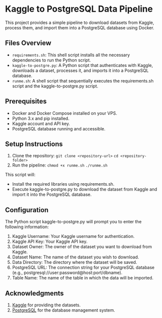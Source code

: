 # Kaggle to PostgreSQL Data Pipeline
This project provides a simple pipeline to download datasets from Kaggle, process them, and import them into a PostgreSQL database using Docker.
## Files Overview
- `requirements.sh`: This shell script installs all the necessary dependencies to run the Python script.
- `kaggle-to-postgre.py`: A Python script that authenticates with Kaggle, downloads a dataset, processes it, and imports it into a PostgreSQL database.
- `runme.sh`: A shell script that sequentially executes the requirements.sh script and the kaggle-to-postgre.py script.
## Prerequisites
- Docker and Docker Compose installed on your VPS.
- Python 3.x and pip installed.
- Kaggle account and API key.
- PostgreSQL database running and accessible.
## Setup Instructions
1. Clone the repository:
`git clone <repository-url>`
`cd <repository-folder>`
2. Run the pipeline:
`chmod +x runme.sh`
`./runme.sh`

This script will:
- Install the required libraries using requirements.sh.
- Execute kaggle-to-postgre.py to download the dataset from Kaggle and import it into the PostgreSQL database.
## Configuration
The Python script kaggle-to-postgre.py will prompt you to enter the following information:
1. Kaggle Username: Your Kaggle username for authentication.
2. Kaggle API Key: Your Kaggle API key.
3. Dataset Owner: The owner of the dataset you want to download from Kaggle.
4. Dataset Name: The name of the dataset you wish to download.
5. Data Directory: The directory where the dataset will be saved.
6. PostgreSQL URL: The connection string for your PostgreSQL database (e.g., postgresql://user:password@host:port/dbname).
7. Table Name: The name of the table in which the data will be imported.
## Acknowledgments
1. [Kaggle]('https://www.kaggle.com/') for providing the datasets.
2. [PostgreSQL]('https://www.postgresql.org/') for the database management system.
